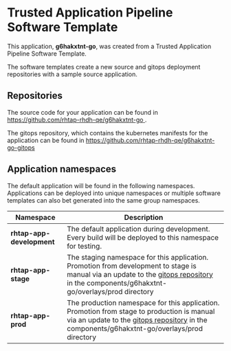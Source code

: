 # Trusted Application Pipeline Software Template

This application, **g6hakxtnt-go**, was created from a Trusted Application Pipeline Software Template.

The software templates create a new source and gitops deployment repositories with a sample source application. 

## Repositories

The source code for your application can be found in [https://github.com/rhtap-rhdh-qe/g6hakxtnt-go ](https://github.com/rhtap-rhdh-qe/g6hakxtnt-go ).
 
The gitops repository, which contains the kubernetes manifests for the application can be found in 
[https://github.com/rhtap-rhdh-qe/g6hakxtnt-go-gitops ](https://github.com/rhtap-rhdh-qe/g6hakxtnt-go-gitops ) 

## Application namespaces 

The default application will be found in the following namespaces. Applications can be deployed into unique namespaces or multiple software templates can also bet generated into the same group namespaces.  

|  Namespace   |  Description   |  
| -------- | -------- |   
| **rhtap-app-development** | The default application during development. Every build will be deployed to this namespace for testing. | 
| **rhtap-app-stage** | The staging namespace for this application. Promotion from development to stage is manual via an update to the [gitops repository](https://github.com/rhtap-rhdh-qe/g6hakxtnt-go-gitops ) in the components/g6hakxtnt-go/overlays/prod directory |  
| **rhtap-app-prod** | The production namespace for this application. Promotion from stage to production is manual via an update to the [gitops repository](https://github.com/rhtap-rhdh-qe/g6hakxtnt-go-gitops ) in the components/g6hakxtnt-go/overlays/prod directory | 